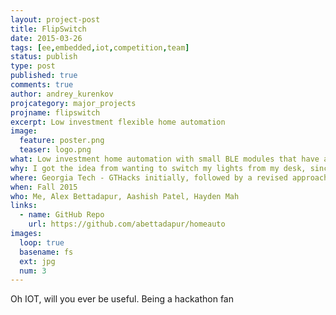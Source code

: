 ```yaml
---
layout: project-post
title: FlipSwitch
date: 2015-03-26 
tags: [ee,embedded,iot,competition,team]
status: publish
type: post
published: true
comments: true
author: andrey_kurenkov
projcategory: major_projects
projname: flipswitch
excerpt: Low investment flexible home automation
image:
  feature: poster.png
  teaser: logo.png
what: Low investment home automation with small BLE modules that have actuators and can physically control light switches and various other home electronics.
why: I got the idea from wanting to switch my lights from my desk, since I switched between lamps and 
where: Georgia Tech - GTHacks initially, followed by a revised approach for GT Inventure Prize
when: Fall 2015
who: Me, Alex Bettadapur, Aashish Patel, Hayden Mah
links:
  - name: GitHub Repo
    url: https://github.com/abettadapur/homeauto
images:
  loop: true
  basename: fs
  ext: jpg
  num: 3
---
```

Oh IOT, will you ever be useful. Being a hackathon fan
